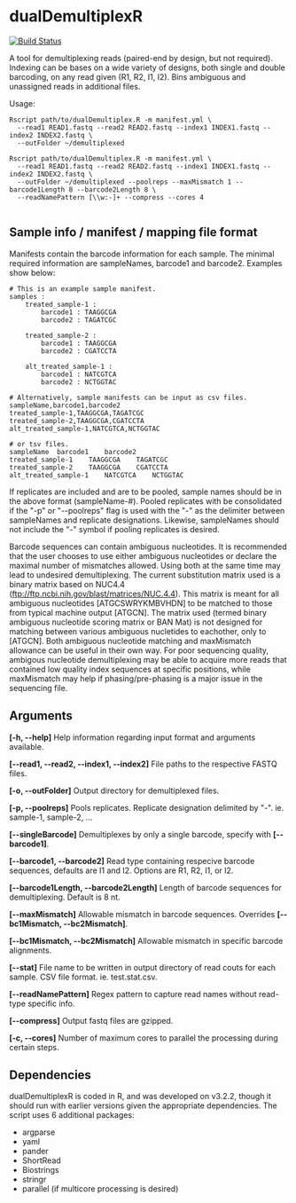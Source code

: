 # dualDemultiplexR
[![Build Status](https://travis-ci.org/cnobles/dualDemultiplexR.svg?branch=master)](https://travis-ci.org/cnobles/dualDemultiplexR)

A tool for demultiplexing reads (paired-end by design, but not required). Indexing can be bases on a wide variety of designs, both single and double barcoding, on any read given (R1, R2, I1, I2). Bins ambiguous and unassigned reads in additional files.

Usage:
```
Rscript path/to/dualDemultiplex.R -m manifest.yml \
  --read1 READ1.fastq --read2 READ2.fastq --index1 INDEX1.fastq --index2 INDEX2.fastq \
  --outFolder ~/demultiplexed

Rscript path/to/dualDemultiplex.R -m manifest.yml \
  --read1 READ1.fastq --read2 READ2.fastq --index1 INDEX1.fastq --index2 INDEX2.fastq \
  --outFolder ~/demultiplexed --poolreps --maxMismatch 1 --barcode1Length 8 --barcode2Length 8 \
  --readNamePattern [\\w:-]+ --compress --cores 4
  
```

## Sample info / manifest / mapping file format
Manifests contain the barcode information for each sample. The minimal required information are sampleNames, barcode1 and barcode2. Examples show below:
```
# This is an example sample manifest.
samples :
    treated_sample-1 :
        barcode1 : TAAGGCGA
        barcode2 : TAGATCGC
    
    treated_sample-2 :
        barcode1 : TAAGGCGA
        barcode2 : CGATCCTA
        
    alt_treated_sample-1 :
        barcode1 : NATCGTCA
        barcode2 : NCTGGTAC
        
# Alternatively, sample manifests can be input as csv files.
sampleName,barcode1,barcode2
treated_sample-1,TAAGGCGA,TAGATCGC
treated_sample-2,TAAGGCGA,CGATCCTA
alt_treated_sample-1,NATCGTCA,NCTGGTAC

# or tsv files.
sampleName	barcode1	barcode2
treated_sample-1	TAAGGCGA	TAGATCGC
treated_sample-2	TAAGGCGA	CGATCCTA
alt_treated_sample-1	NATCGTCA	NCTGGTAC	

```
If replicates are included and are to be pooled, sample names should be in the above format (sampleName-#). Pooled replicates with be consolidated if the "-p" or "--poolreps" flag is used with the "-" as the delimiter between sampleNames and replicate designations. Likewise, sampleNames should not include the "-" symbol if pooling replicates is desired.

Barcode sequences can contain ambiguous nucleotides. It is recommended that the user chooses to use either ambiguous nucleotides or declare the maximal number of mismatches allowed. Using both at the same time may lead to undesired demultiplexing. The current substitution matrix used is a binary matrix based on NUC4.4 (ftp://ftp.ncbi.nih.gov/blast/matrices/NUC.4.4). This matrix is meant for all ambiguous nucleotides [ATGCSWRYKMBVHDN] to be matched to those from typical machine output [ATGCN]. The matrix used (termed binary ambiguous nucleotide scoring matrix or BAN Mat) is not designed for matching between various ambiguous nucletides to eachother, only to [ATGCN]. Both ambiguous nucleotide matching and maxMismatch allowance can be useful in their own way. For poor sequencing quality, ambigous nucleotide demultiplexing may be able to acquire more reads that contained low quality index sequences at specific positions, while maxMismatch may help if phasing/pre-phasing is a major issue in the sequencing file.

## Arguments
**[-h, --help]** Help information regarding input format and arguments available.

**[--read1, --read2, --index1, --index2]** File paths to the respective FASTQ files.

**[-o, --outFolder]** Output directory for demultiplexed files.

**[-p, --poolreps]** Pools replicates. Replicate designation delimited by "-". ie. sample-1, sample-2, ...

**[--singleBarcode]** Demultiplexes by only a single barcode, specify with **[--barcode1]**.

**[--barcode1, --barcode2]** Read type containing respecive barcode sequences, defaults are I1 and I2. Options are R1, R2, I1, or I2.

**[--barcode1Length, --barcode2Length]** Length of barcode sequences for demultiplexing. Default is 8 nt.

**[--maxMismatch]** Allowable mismatch in barcode sequences. Overrides **[--bc1Mismatch, --bc2Mismatch]**. 

**[--bc1Mismatch, --bc2Mismatch]** Allowable mismatch in specific barcode alignments.

**[--stat]** File name to be written in output directory of read couts for each sample. CSV file format. ie. test.stat.csv.

**[--readNamePattern]** Regex pattern to capture read names without read-type specific info.

**[--compress]** Output fastq files are gzipped.

**[-c, --cores]** Number of maximum cores to parallel the processing during certain steps.

## Dependencies
dualDemultiplexR is coded in R, and was developed on v3.2.2, though it should run with earlier versions given the appropriate dependencies. The script uses 6 additional packages:
  * argparse
  * yaml
  * pander
  * ShortRead
  * Biostrings
  * stringr
  * parallel (if multicore processing is desired)
